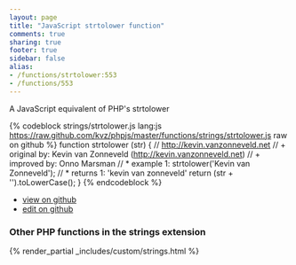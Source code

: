 ```yaml
---
layout: page
title: "JavaScript strtolower function"
comments: true
sharing: true
footer: true
sidebar: false
alias:
- /functions/strtolower:553
- /functions/553
---
```

<!-- Generated by Rakefile:build -->
A JavaScript equivalent of PHP's strtolower

{% codeblock strings/strtolower.js lang:js https://raw.github.com/kvz/phpjs/master/functions/strings/strtolower.js raw on github %}
function strtolower (str) {
    // http://kevin.vanzonneveld.net
    // +   original by: Kevin van Zonneveld (http://kevin.vanzonneveld.net)
    // +   improved by: Onno Marsman
    // *     example 1: strtolower('Kevin van Zonneveld');
    // *     returns 1: 'kevin van zonneveld'
    return (str + '').toLowerCase();
}
{% endcodeblock %}

 - [view on github](https://github.com/kvz/phpjs/blob/master/functions/strings/strtolower.js)
 - [edit on github](https://github.com/kvz/phpjs/edit/master/functions/strings/strtolower.js)

### Other PHP functions in the strings extension
{% render_partial _includes/custom/strings.html %}
